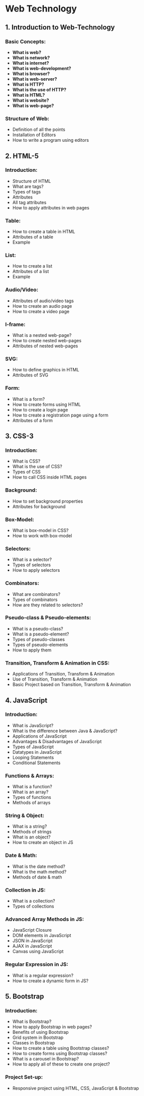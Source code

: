 # Web Technology

## 1. Introduction to Web-Technology

### Basic Concepts:
- **What is web?**
- **What is network?**
- **What is internet?**
- **What is web-development?**
- **What is browser?**
- **What is web-server?**
- **What is HTTP?**
- **What is the use of HTTP?**
- **What is HTML?**
- **What is website?**
- **What is web-page?**

### Structure of Web:
- Definition of all the points
- Installation of Editors
- How to write a program using editors

## 2. HTML-5

### Introduction:
- Structure of HTML
- What are tags?
- Types of tags
- Attributes
- All tag attributes
- How to apply attributes in web pages

### Table:
- How to create a table in HTML
- Attributes of a table
- Example

### List:
- How to create a list
- Attributes of a list
- Example

### Audio/Video:
- Attributes of audio/video tags
- How to create an audio page
- How to create a video page

### I-frame:
- What is a nested web-page?
- How to create nested web-pages
- Attributes of nested web-pages

### SVG:
- How to define graphics in HTML
- Attributes of SVG

### Form:
- What is a form?
- How to create forms using HTML
- How to create a login page
- How to create a registration page using a form
- Attributes of a form

## 3. CSS-3

### Introduction:
- What is CSS?
- What is the use of CSS?
- Types of CSS
- How to call CSS inside HTML pages

### Background:
- How to set background properties
- Attributes for background

### Box-Model:
- What is box-model in CSS?
- How to work with box-model

### Selectors:
- What is a selector?
- Types of selectors
- How to apply selectors

### Combinators:
- What are combinators?
- Types of combinators
- How are they related to selectors?

### Pseudo-class & Pseudo-elements:
- What is a pseudo-class?
- What is a pseudo-element?
- Types of pseudo-classes
- Types of pseudo-elements
- How to apply them

### Transition, Transform & Animation in CSS:
- Applications of Transition, Transform & Animation
- Use of Transition, Transform & Animation
- Basic Project based on Transition, Transform & Animation

## 4. JavaScript

### Introduction:
- What is JavaScript?
- What is the difference between Java & JavaScript?
- Applications of JavaScript
- Advantages & Disadvantages of JavaScript
- Types of JavaScript
- Datatypes in JavaScript
- Looping Statements
- Conditional Statements

### Functions & Arrays:
- What is a function?
- What is an array?
- Types of functions
- Methods of arrays

### String & Object:
- What is a string?
- Methods of strings
- What is an object?
- How to create an object in JS

### Date & Math:
- What is the date method?
- What is the math method?
- Methods of date & math

### Collection in JS:
- What is a collection?
- Types of collections

### Advanced Array Methods in JS:
- JavaScript Closure
- DOM elements in JavaScript
- JSON in JavaScript
- AJAX in JavaScript
- Canvas using JavaScript

### Regular Expression in JS:
- What is a regular expression?
- How to create a dynamic form in JS?

## 5. Bootstrap

### Introduction:
- What is Bootstrap?
- How to apply Bootstrap in web pages?
- Benefits of using Bootstrap
- Grid system in Bootstrap
- Classes in Bootstrap
- How to create a table using Bootstrap classes?
- How to create forms using Bootstrap classes?
- What is a carousel in Bootstrap?
- How to apply all of these to create one project?

### Project Set-up:
- Responsive project using HTML, CSS, JavaScript & Bootstrap
